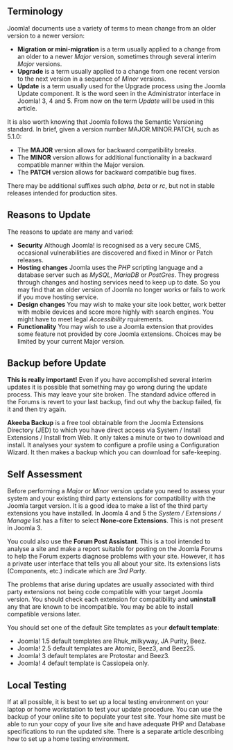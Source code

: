 <!-- Filename: jdocmanual?manual=user&heading=migration&filename=migration-basics.md / Display title: Migration Basics -->

## Terminology

Joomla! documents use a variety of terms to mean change from an older version
to a newer version:

* **Migration or mini-migration** is a term usually applied to a change from
an older to a newer *Major* version, sometimes through several interim *Major*
versions.
* **Upgrade** is a term usually applied to a change from one recent version to
the next version in a sequence of *Minor* versions.
* **Update** is a term usually used for the Upgrade process using the Joomla
Update component. It is the word seen in the Administrator interface in
Joomla! 3, 4 and 5. From now on the term *Update* will be used in this article.

It is also worth knowing that Joomla follows the Semantic Versioning standard.
In brief, given a version number MAJOR.MINOR.PATCH, such as 5.1.0:

* The **MAJOR** version allows for backward compatibility breaks.
* The **MINOR** version allows for additional functionality in a backward
compatible manner within the Major version.
* The **PATCH** version allows for backward compatible bug fixes.

There may be additional suffixes such *alpha*, *beta* or *rc*, but not in
stable releases intended for production sites.

## Reasons to Update

The reasons to update are many and varied:

* **Security** Although Joomla! is recognised as a very secure CMS, occasional
vulnerabilities are discovered and fixed in Minor or Patch releases.
* **Hosting changes** Joomla uses the *PHP* scripting language and a database
server such as *MySQL*, *MariaDB* or *PostGres*. They progress through changes
and hosting services need to keep up to date. So you may find that an older
version of Joomla no longer works or fails to work if you move hosting service.
* **Design changes** You may wish to make your site look better, work better
with mobile devices and score more highly with search engines. You might have
to meet legal *Accessibility* rquirements.
* **Functionality** You may wish to use a Joomla extension that provides some
feature not provided by core Joomla extensions. Choices may be limited by your
current Major version.

## Backup before Update

**This is really important!** Even if you have accomplished several interim
updates it is possible that something may go wrong during the update process.
This may leave your site broken. The standard advice offered in the Forums is
revert to your last backup, find out why the backup failed, fix it and then try
again.

**Akeeba Backup** is a free tool obtainable from the Joomla Extensions Directory
(JED) to which you have direct access via System / Install Extensions / Install
from Web. It only takes a minute or two to download and install. It analyses
your system to configure a profile using a Configuration Wizard. It then makes
a backup which you can download for safe-keeping.

## Self Assessment

Before performing a *Major* or *Minor* version update you need to assess your
system and your existing third party extensions for compatibility with the
Joomla target version. It is a good idea to make a list of the third party
extensions you have installed. In Joomla 4 and 5 the *System / Extensions /
Manage* list has a filter to select **None-core Extensions**. This is not
present in Joomla 3.

You could also use the **Forum Post Assistant**. This is a tool intended to
analyse a site and make a report suitable for posting on the Joomla Forums to
help the Forum experts diagnose problems with your site. However, it has a
private user interface that tells you all about your site. Its extensions lists
(Components, etc.) indicate which are *3rd Party*.

The problems that arise during updates are usually associated with third party
extensions not being code compatible with your target Joomla version. You
should check each extension for compatibility and **uninstall** any that are
known to be incompatible. You may be able to install compatible versions later.

You should set one of the default Site templates as your **default template**:

* Joomla! 1.5 default templates are Rhuk_milkyway, JA Purity, Beez.
* Joomla! 2.5 default templates are Atomic, Beez3, and Beez25.
* Joomla! 3 default templates are Protostar and Beez3.
* Joomla! 4 default template is Cassiopeia only.

## Local Testing

If at all possible, it is best to set up a local testing environment on your
laptop or home workstation to test your update procedure. You can use the
backup of your online site to populate your test site. Your home site must be
able to run your copy of your live site and have adequate PHP and Database
specifications to run the updated site. There is a separate article describing
how to set up a home testing environment.
<!--
## Additional Information

There are a number of articles describing specific update scenarios that are
not included in this manual because they are old or repetetive.

* https://docs.joomla.org/Why_Migrate
* https://docs.joomla.org/Migration_Step_by_Step_Self_Assessment
* https://docs.joomla.org/J3.x:Updating_Joomla_(Install_Method
* https://docs.joomla.org/J3.x:Updating_Joomla_(Update_Method)
* https://docs.joomla.org/Planning_Migration_-_Joomla_1.5_to_4
* https://docs.joomla.org/Planning_for_Migration
* https://docs.joomla.org/Pre-Update_Check
* https://docs.joomla.org/Template_Considerations_During_Migration
* https://docs.joomla.org/J3.x:Update_fails_with_an_error_message
* https://docs.joomla.org/Converting_an_existing_website_to_a_Joomla!_website
* https://docs.joomla.org/Potential_backward_compatibility_issues_in_Joomla_4
->